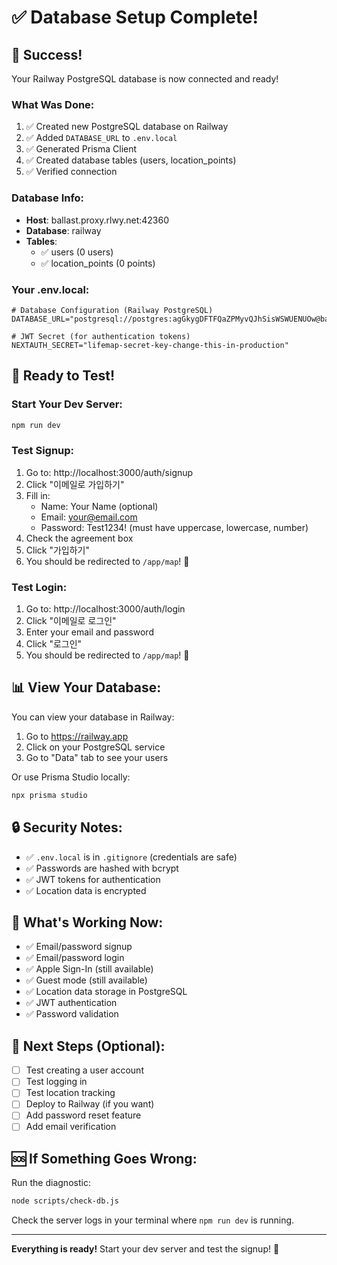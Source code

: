 # ✅ Database Setup Complete!

## 🎉 Success!

Your Railway PostgreSQL database is now connected and ready!

### What Was Done:

1. ✅ Created new PostgreSQL database on Railway
2. ✅ Added `DATABASE_URL` to `.env.local`
3. ✅ Generated Prisma Client
4. ✅ Created database tables (users, location_points)
5. ✅ Verified connection

### Database Info:

- **Host**: ballast.proxy.rlwy.net:42360
- **Database**: railway
- **Tables**: 
  - ✅ users (0 users)
  - ✅ location_points (0 points)

### Your .env.local:

```env
# Database Configuration (Railway PostgreSQL)
DATABASE_URL="postgresql://postgres:agGkygDFTFQaZPMyvQJhSisWSWUENUOw@ballast.proxy.rlwy.net:42360/railway"

# JWT Secret (for authentication tokens)
NEXTAUTH_SECRET="lifemap-secret-key-change-this-in-production"
```

## 🚀 Ready to Test!

### Start Your Dev Server:

```bash
npm run dev
```

### Test Signup:

1. Go to: http://localhost:3000/auth/signup
2. Click "이메일로 가입하기"
3. Fill in:
   - Name: Your Name (optional)
   - Email: your@email.com
   - Password: Test1234! (must have uppercase, lowercase, number)
4. Check the agreement box
5. Click "가입하기"
6. You should be redirected to `/app/map`! 🎉

### Test Login:

1. Go to: http://localhost:3000/auth/login
2. Click "이메일로 로그인"
3. Enter your email and password
4. Click "로그인"
5. You should be redirected to `/app/map`! 🎉

## 📊 View Your Database:

You can view your database in Railway:
1. Go to https://railway.app
2. Click on your PostgreSQL service
3. Go to "Data" tab to see your users

Or use Prisma Studio locally:
```bash
npx prisma studio
```

## 🔒 Security Notes:

- ✅ `.env.local` is in `.gitignore` (credentials are safe)
- ✅ Passwords are hashed with bcrypt
- ✅ JWT tokens for authentication
- ✅ Location data is encrypted

## 🎯 What's Working Now:

- ✅ Email/password signup
- ✅ Email/password login
- ✅ Apple Sign-In (still available)
- ✅ Guest mode (still available)
- ✅ Location data storage in PostgreSQL
- ✅ JWT authentication
- ✅ Password validation

## 📝 Next Steps (Optional):

- [ ] Test creating a user account
- [ ] Test logging in
- [ ] Test location tracking
- [ ] Deploy to Railway (if you want)
- [ ] Add password reset feature
- [ ] Add email verification

## 🆘 If Something Goes Wrong:

Run the diagnostic:
```bash
node scripts/check-db.js
```

Check the server logs in your terminal where `npm run dev` is running.

---

**Everything is ready!** Start your dev server and test the signup! 🚀
